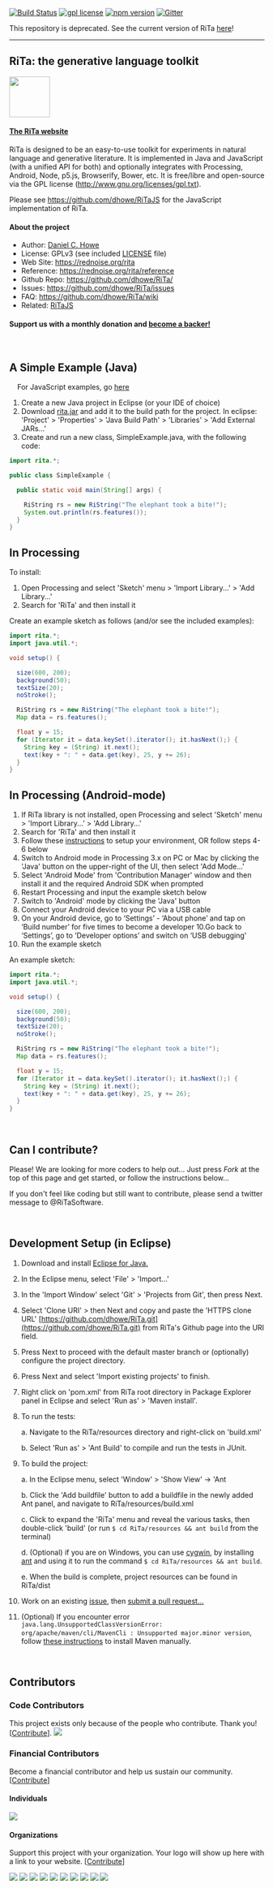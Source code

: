 [![Build Status](https://travis-ci.org/dhowe/RiTa.svg?branch=master)](https://travis-ci.org/dhowe/RiTa) <a href="http://www.gnu.org/licenses/gpl-3.0.en.html"><img src="https://img.shields.io/badge/license-GPL-orange.svg" alt="gpl license"></a> <a href="https://www.npmjs.com/package/rita"><img src="https://img.shields.io/npm/v/rita.svg" alt="npm version"></a> [![Gitter](https://badges.gitter.im/dhowe/rita.svg)](https://gitter.im/dhowe/rita)&nbsp;

This repository is deprecated. See the current version of RiTa [here](https://github.com/dhowe/rita)!

---------

## RiTa: the generative language toolkit

<a href="https://rednoise.org/rita/"><img height=80 src="https://rednoise.org/rita/img/RiTa-logo3.png"/></a>

#### <a href="https://rednoise.org/rita">The RiTa website</a>

RiTa is designed to be an easy-to-use toolkit for experiments in natural language and generative literature. It is implemented in Java and JavaScript (with a unified API for both) and optionally integrates with Processing, Android, Node, p5.js, Browserify, Bower, etc. It is free/libre and open-source via the GPL license (http://www.gnu.org/licenses/gpl.txt).

Please see https://github.com/dhowe/RiTaJS for the JavaScript implementation of RiTa.  

#### About the project

* Author:         [Daniel C. Howe](https://rednoise.org/~dhowe)
* License:			  GPLv3 (see included [LICENSE](https://github.com/dhowe/RiTa/blob/master/LICENSE) file)
* Web Site:       https://rednoise.org/rita
* Reference:      https://rednoise.org/rita/reference
* Github Repo:    https://github.com/dhowe/RiTa/
* Issues:    https://github.com/dhowe/RiTa/issues
* FAQ:    https://github.com/dhowe/RiTa/wiki
* Related:			  [RiTaJS](https://github.com/dhowe/RiTaJS)

#### Support us with a monthly donation and [become a backer!](https://opencollective.com/rita#backer)

<br/>

## A Simple Example (Java)

&nbsp; &nbsp; For JavaScript examples, go [here](https://github.com/dhowe/RiTaJS#a-simple-sketch)

1. Create a new Java project in Eclipse (or your IDE of choice)
2. Download [rita.jar](http://rednoise.org/rita/download/rita.jar) and add it to the build path for the project. In eclipse: 'Project' > 'Properties' > 'Java Build Path' > 'Libraries' > 'Add External JARs...'
3. Create and run a new class, SimpleExample.java, with the following code:
```Java
import rita.*;

public class SimpleExample {

  public static void main(String[] args) {

    RiString rs = new RiString("The elephant took a bite!");
    System.out.println(rs.features());
  }
}
```

## In Processing

To install:

1. Open Processing and select 'Sketch' menu > 'Import Library...' > 'Add Library...'
2. Search for 'RiTa' and then install it

Create an example sketch as follows (and/or see the included examples):
```java
import rita.*;
import java.util.*;

void setup() {

  size(600, 200);
  background(50);
  textSize(20);
  noStroke();

  RiString rs = new RiString("The elephant took a bite!");
  Map data = rs.features();

  float y = 15;
  for (Iterator it = data.keySet().iterator(); it.hasNext();) {
    String key = (String) it.next();
    text(key + ": " + data.get(key), 25, y += 26);
  }
}
```

## In Processing (Android-mode)

1. If RiTa library is not installed, open Processing and select 'Sketch' menu > 'Import Library...' > 'Add Library...'
2. Search for 'RiTa' and then install it
3. Follow these [instructions](https://github.com/processing/processing-android/wiki#android-mode) to setup your environment, OR follow steps 4-6 below
4. Switch to Android mode in Processing 3.x on PC or Mac by clicking the 'Java' button on the upper-right of the UI, then select 'Add Mode...'
5. Select 'Android Mode' from 'Contribution Manager' window and then install it and the required Android SDK when prompted
6. Restart Processing and input the example sketch below
7. Switch to 'Android' mode by clicking the 'Java' button
8. Connect your Android device to your PC via a USB cable
9. On your Android device, go to ‘Settings’ - ‘About phone’ and tap on ‘Build number’ for five times to become a developer
10.Go back to ‘Settings’, go to ‘Developer options’ and switch on ‘USB debugging'
11. Run the example sketch

An example sketch:
```java
import rita.*;
import java.util.*;

void setup() {

  size(600, 200);
  background(50);
  textSize(20);
  noStroke();

  RiString rs = new RiString("The elephant took a bite!");
  Map data = rs.features();

  float y = 15;
  for (Iterator it = data.keySet().iterator(); it.hasNext();) {
    String key = (String) it.next();
    text(key + ": " + data.get(key), 25, y += 26);
  }
}
```

<!--
#### With Maven
--------
##### Setting up Rita for Maven in Eclipse from GitHub
1. Install [Eclipse IDE for Java Developers](https://eclipse.org/downloads/) 4.3 or newer
2. In Eclipse, select File > Import... > Projects from Git > Clone URI > https://github.com/dhowe/RiTa.git (or the address of your fork)
3. Right-click: RiTa project > Configure > Convert to Maven Project
-->

<br/>

## Can I contribute?

Please! We are looking for more coders to help out... Just press *Fork* at the top of this page and get started, or follow the instructions below...

If you don't feel like coding but still want to contribute, please send a twitter message to @RiTaSoftware.

<!--
#### Development Setup (in Eclipse Maven)
--------

1. in Eclipse > Package Explorer, right click on pom.xml from the project
2. select > 'Run As' > '5 Maven Install'
-->


<br/>

## Development Setup (in Eclipse)

1. Download and install [Eclipse for Java.](https://www.eclipse.org/downloads/)

2. In the Eclipse menu, select 'File' > 'Import...'

3. In the 'Import Window' select 'Git' > 'Projects from Git', then press Next.

4. Select 'Clone URI' > then Next and copy and paste the 'HTTPS clone URL'     [https://github.com/dhowe/RiTa.git](https://github.com/dhowe/RiTa.git)  from RiTa's Github page into the URI field.

5. Press Next to proceed with the default master branch or (optionally) configure the project directory.

6. Press Next and select 'Import existing projects' to finish.

7. Right click on 'pom.xml' from RiTa root directory in Package Explorer panel in Eclipse and select 'Run as' > 'Maven install'.

8. To run the tests:

    a. Navigate to the RiTa/resources directory and right-click on 'build.xml'

    b. Select 'Run as' > 'Ant Build' to compile and run the tests in JUnit.

9. To build the project:

    a. In the Eclipse menu, select 'Window' > 'Show View' -> 'Ant

    b. Click the 'Add buildfile' button to add a buildfile in the newly added Ant panel, and navigate to RiTa/resources/build.xml

    c. Click to expand the 'RiTa' menu and reveal the various tasks, then double-click 'build' (or run ```$ cd RiTa/resources && ant build``` from the terminal)

    d. (Optional) if you are on Windows, you can use [cygwin](http://cygwin.com/install.html), by installing [ant](http://dita-ot.sourceforge.net/doc/ot-userguide13/xhtml/installing/windows_installingant.html) and using it to run the command ```$ cd RiTa/resources && ant build```.

    e. When the build is complete, project resources can be found in RiTa/dist

10. Work on an existing [issue](https://github.com/dhowe/RiTa/issues?q=is%3Aopen+is%3Aissue), then [submit a pull request...](https://help.github.com/articles/creating-a-pull-request)

11. (Optional) If you encounter error ```java.lang.UnsupportedClassVersionError: org/apache/maven/cli/MavenCli : Unsupported major.minor version```, follow [these instructions](http://crunchify.com/how-to-install-maven-on-mac-os-x-manually-fix-unsupportedclassversionerror-orgapachemavenclimavencli/) to install Maven manually.

<br>

## Contributors

### Code Contributors

This project exists only because of the people who contribute. Thank you! [[Contribute](CONTRIBUTING.md)].
<a href="https://github.com/dhowe/RiTa/graphs/contributors"><img src="https://opencollective.com/RiTa/contributors.svg?width=890&button=false" /></a>

### Financial Contributors

Become a financial contributor and help us sustain our community. [[Contribute](https://opencollective.com/RiTa/contribute)]

#### Individuals

<a href="https://opencollective.com/RiTa"><img src="https://opencollective.com/RiTa/individuals.svg?width=890"></a>

#### Organizations

Support this project with your organization. Your logo will show up here with a link to your website. [[Contribute](https://opencollective.com/RiTa/contribute)]

<a href="https://opencollective.com/RiTa/organization/0/website"><img src="https://opencollective.com/RiTa/organization/0/avatar.svg"></a>
<a href="https://opencollective.com/RiTa/organization/1/website"><img src="https://opencollective.com/RiTa/organization/1/avatar.svg"></a>
<a href="https://opencollective.com/RiTa/organization/2/website"><img src="https://opencollective.com/RiTa/organization/2/avatar.svg"></a>
<a href="https://opencollective.com/RiTa/organization/3/website"><img src="https://opencollective.com/RiTa/organization/3/avatar.svg"></a>
<a href="https://opencollective.com/RiTa/organization/4/website"><img src="https://opencollective.com/RiTa/organization/4/avatar.svg"></a>
<a href="https://opencollective.com/RiTa/organization/5/website"><img src="https://opencollective.com/RiTa/organization/5/avatar.svg"></a>
<a href="https://opencollective.com/RiTa/organization/6/website"><img src="https://opencollective.com/RiTa/organization/6/avatar.svg"></a>
<a href="https://opencollective.com/RiTa/organization/7/website"><img src="https://opencollective.com/RiTa/organization/7/avatar.svg"></a>
<a href="https://opencollective.com/RiTa/organization/8/website"><img src="https://opencollective.com/RiTa/organization/8/avatar.svg"></a>
<a href="https://opencollective.com/RiTa/organization/9/website"><img src="https://opencollective.com/RiTa/organization/9/avatar.svg"></a>

